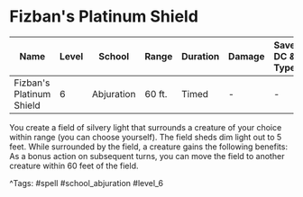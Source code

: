 # Fizban's Platinum Shield

| Name | Level | School | Range | Duration | Damage | Save DC & Type |
|------|-------|--------|-------|----------|--------|----------------|
| Fizban's Platinum Shield | 6 | Abjuration | 60 ft. | Timed | - | - |

You create a field of silvery light that surrounds a creature of your choice within range (you can choose yourself). The field sheds dim light out to 5 feet. While surrounded by the field, a creature gains the following benefits: As a bonus action on subsequent turns, you can move the field to another creature within 60 feet of the field.

^Tags: #spell #school_abjuration #level_6